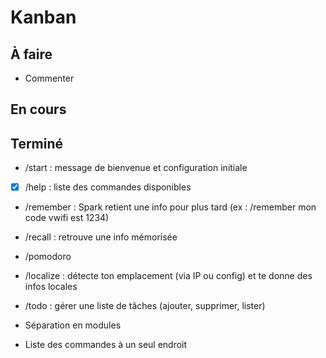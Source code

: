 # Kanban

## À faire
- Commenter

## En cours

## Terminé
- /start : message de bienvenue et configuration initiale
- [x] /help : liste des commandes disponibles
- /remember : Spark retient une info pour plus tard (ex : /remember mon code vwifi est 1234)
- /recall : retrouve une info mémorisée
- /pomodoro
- /localize : détecte ton emplacement (via IP ou config) et te donne des infos locales
- /todo : gérer une liste de tâches (ajouter, supprimer, lister)

- Séparation en modules
- Liste des commandes à un seul endroit
